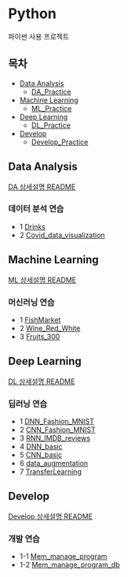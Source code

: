 # Python
파이썬 사용 프로젝트

## **목차**

* [Data Analysis](https://github.com/Chanmi-K/Python#data-analysis)
  * [DA_Practice](https://github.com/Chanmi-K/Python#%EB%8D%B0%EC%9D%B4%ED%84%B0-%EB%B6%84%EC%84%9D-%EC%97%B0%EC%8A%B5)
* [Machine Learning](https://github.com/Chanmi-K/Python#machine-learning)
  * [ML_Practice](https://github.com/Chanmi-K/Python#%EB%A8%B8%EC%8B%A0%EB%9F%AC%EB%8B%9D-%EC%97%B0%EC%8A%B5)
* [Deep Learning](https://github.com/Chanmi-K/Python#deep-learning)
  * [DL_Practice](https://github.com/Chanmi-K/Python#%EB%94%A5%EB%9F%AC%EB%8B%9D-%EC%97%B0%EC%8A%B5)
* [Develop](https://github.com/Chanmi-K/Python#develop)
  * [Develop_Practice](https://github.com/Chanmi-K/Python#%EA%B0%9C%EB%B0%9C-%EC%97%B0%EC%8A%B5)




## Data Analysis
[DA 상세설명 README](https://github.com/Chanmi-K/Python/blob/main/DA/README_DA.md)

### 데이터 분석 연습
* 1 [Drinks](https://github.com/Chanmi-K/Python/blob/main/DA/DA_Drinks.ipynb)
* 2 [Covid_data_visualization](https://github.com/Chanmi-K/Python/blob/main/DA/DA_Covid_data_visualization.ipynb)


## Machine Learning
[ML 상세설명 README](https://github.com/Chanmi-K/Python/blob/main/ML/README_ML.md)

### 머신러닝 연습
* 1 [FishMarket](https://github.com/Chanmi-K/Python/blob/main/ML/ML_FishMarket.ipynb)
* 2 [Wine_Red_White](https://github.com/Chanmi-K/Python/blob/main/ML/ML_Wine_red_white.ipynb)
* 3 [Fruits_300](https://github.com/Chanmi-K/Python/blob/main/ML/ML_Fruits_300.ipynb)


## Deep Learning
[DL 상세설명 README](https://github.com/Chanmi-K/Python/blob/main/DL/README_DL.md)

### 딥러닝 연습
* 1 [DNN_Fashion_MNIST](https://github.com/Chanmi-K/Python/blob/main/DL/DL_DNN_FashionMnist.ipynb)
* 2 [CNN_Fashion_MNIST](https://github.com/Chanmi-K/Python/blob/main/DL/DL_CNN_FashionMnist.ipynb)
* 3 [RNN_IMDB_reviews](https://github.com/Chanmi-K/Python/blob/main/DL/DL_RNN_IMDB_reviews.ipynb)
* 4 [DNN_basic](https://github.com/Chanmi-K/Python/blob/main/DL/DL_DNN_basic.ipynb)
* 5 [CNN_basic](https://github.com/Chanmi-K/Python/blob/main/DL/DL_CNN_basic.ipynb)
* 6 [data_augmentation](https://github.com/Chanmi-K/Python/blob/main/DL/DL_data_augmentation.ipynb)
* 7 [TransferLearning](https://github.com/Chanmi-K/Python/blob/main/DL/DL_TransferLearning_basic.ipynb)


## Develop
[Develop 상세설명 README](https://github.com/Chanmi-K/Python/blob/main/Develop/README_Develop.md)

### 개발 연습
* 1-1 [Mem_manage_program](https://github.com/Chanmi-K/Python/blob/main/Develop/Mem_manage_program.py)
* 1-2 [Mem_manage_program_db](https://github.com/Chanmi-K/Python/blob/main/Develop/Mem_manage_program_db.py)

